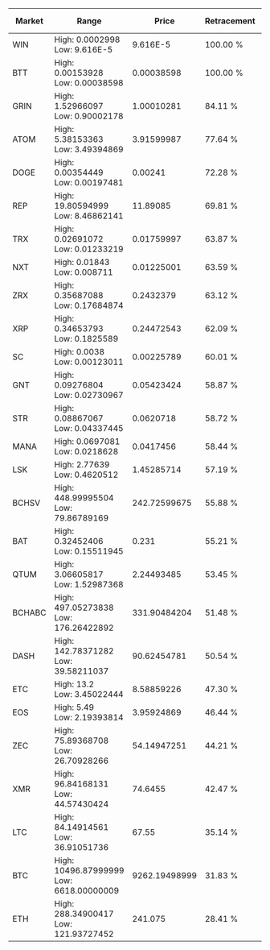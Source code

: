 | Market | Range | Price| Retracement | Doubles to 50% |
| --- | --- | --- | --- | --- |
| WIN | High: 0.0002998<br />Low: 9.616E-5 | 9.616E-5 | 100.00 % | 2.06 |
| BTT | High: 0.00153928<br />Low: 0.00038598 | 0.00038598 | 100.00 % | 2.49 |
| GRIN | High: 1.52966097<br />Low: 0.90002178 | 1.00010281 | 84.11 % | 1.21 |
| ATOM | High: 5.38153363<br />Low: 3.49394869 | 3.91599987 | 77.64 % | 1.13 |
| DOGE | High: 0.00354449<br />Low: 0.00197481 | 0.00241 | 72.28 % | 1.15 |
| REP | High: 19.80594999<br />Low: 8.46862141 | 11.89085 | 69.81 % | 1.19 |
| TRX | High: 0.02691072<br />Low: 0.01233219 | 0.01759997 | 63.87 % | 1.11 |
| NXT | High: 0.01843<br />Low: 0.008711 | 0.01225001 | 63.59 % | 1.11 |
| ZRX | High: 0.35687088<br />Low: 0.17684874 | 0.2432379 | 63.12 % | 1.10 |
| XRP | High: 0.34653793<br />Low: 0.1825589 | 0.24472543 | 62.09 % | 1.08 |
| SC | High: 0.0038<br />Low: 0.00123011 | 0.00225789 | 60.01 % | 1.11 |
| GNT | High: 0.09276804<br />Low: 0.02730967 | 0.05423424 | 58.87 % | 1.11 |
| STR | High: 0.08867067<br />Low: 0.04337445 | 0.0620718 | 58.72 % | 1.06 |
| MANA | High: 0.0697081<br />Low: 0.0218628 | 0.0417456 | 58.44 % | 1.10 |
| LSK | High: 2.77639<br />Low: 0.4620512 | 1.45285714 | 57.19 % | 1.11 |
| BCHSV | High: 448.99995504<br />Low: 79.86789169 | 242.72599675 | 55.88 % | 1.09 |
| BAT | High: 0.32452406<br />Low: 0.15511945 | 0.231 | 55.21 % | 1.04 |
| QTUM | High: 3.06605817<br />Low: 1.52987368 | 2.24493485 | 53.45 % | 1.02 |
| BCHABC | High: 497.05273838<br />Low: 176.26422892 | 331.90484204 | 51.48 % | 1.01 |
| DASH | High: 142.78371282<br />Low: 39.58211037 | 90.62454781 | 50.54 % | 1.01 |
| ETC | High: 13.2<br />Low: 3.45022444 | 8.58859226 | 47.30 % | 0.00 |
| EOS | High: 5.49<br />Low: 2.19393814 | 3.95924869 | 46.44 % | 0.00 |
| ZEC | High: 75.89368708<br />Low: 26.70928266 | 54.14947251 | 44.21 % | 0.00 |
| XMR | High: 96.84168131<br />Low: 44.57430424 | 74.6455 | 42.47 % | 0.00 |
| LTC | High: 84.14914561<br />Low: 36.91051736 | 67.55 | 35.14 % | 0.00 |
| BTC | High: 10496.87999999<br />Low: 6618.00000009 | 9262.19498999 | 31.83 % | 0.00 |
| ETH | High: 288.34900417<br />Low: 121.93727452 | 241.075 | 28.41 % | 0.00 |
